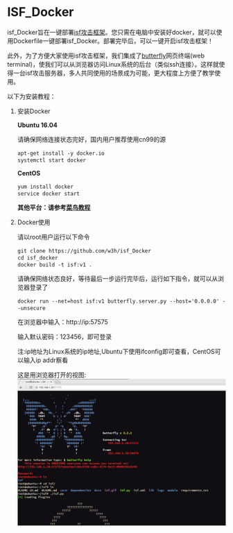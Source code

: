 # ISF_Docker

isf_Docker旨在一键部署[isf攻击框架](https://github.com/w3h/isf)。您只需在电脑中安装好docker，就可以使用Dockerfile一键部署isf_Docker。部署完毕后，可以一键开启isf攻击框架！

此外，为了方便大家使用isf攻击框架，我们集成了[butterfly](https://github.com/paradoxxxzero/butterfly)网页终端(web terminal)，使我们可以从浏览器访问Linux系统的后台（类似ssh连接）。这样就使得一台isf攻击服务器，多人共同使用的场景成为可能，更大程度上方便了教学使用。

以下为安装教程：

1. 安装Docker

   **Ubuntu 16.04**

   请确保网络连接状态完好，国内用户推荐使用cn99的源

   ```
   apt-get install -y docker.io
   systemctl start docker
   ```

   **CentOS**

   ```
   yum install docker
   service docker start
   ```

   **其他平台：请参考[菜鸟教程](http://www.runoob.com/docker/docker-tutorial.html)**

2. Docker使用

   请以root用户运行以下命令

   ```
   git clone https://github.com/w3h/isf_Docker
   cd isf_docker
   docker build -t isf:v1 .
   ```


   请确保网络状态良好，等待最后一步运行完毕后，运行如下指令，就可以从浏览器登录了

   ```
   docker run --net=host isf:v1 butterfly.server.py --host='0.0.0.0' --unsecure
   ```

   在浏览器中输入：http://ip:57575
   
   输入默认密码：123456，即可登录
   
   注:ip地址为Linux系统的ip地址,Ubuntu下使用ifconfig即可查看，CentOS可以输入ip addr察看
   
   这是用浏览器打开的视图:
   ![login](login.png)
​	